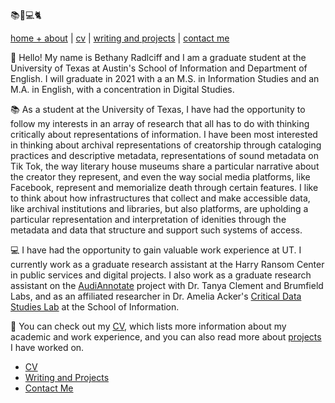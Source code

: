 :books::honeybee::computer::cat2:


[home + about](index.md)  |     [cv](cv.md)    |    [writing and projects](writingandprojects.md)   |    [contact me](contact.md)


:honeybee: Hello! My name is Bethany Radlciff and I am a graduate student at the University of Texas at Austin's School of Information and Department of English. I  will graduate in 2021 with a an M.S. in Information Studies and an M.A. in English, with a concentration in Digital Studies. 

:books: As a student at the University of Texas, I have had the opportunity to follow my interests in an array of research that all has to do with thinking critically about representations of information. I have been most interested in thinking about archival representations of creatorship through cataloging practices and descriptive metadata, representations of sound metadata on Tik Tok, the way literary house museums share a particular narrative about the creator they represent, and even the way social media platforms, like Facebook, represent and memorialize death through certain features. I like to think about how infrastructures that collect and make accessible data, like archival institutions and libraries, but also platforms, are upholding a particular representation and interpretation of idenities through the metadata and data that structure and support such systems of access. 

:computer: I have had the opportunity to gain valuable work experience at UT. I currently work as a graduate research assistant at the Harry Ransom Center in public services and digital projects. I also work as a graduate research assistant on the [AudiAnnotate](http://audiannotate.brumfieldlabs.com/) project with Dr. Tanya Clement and Brumfield Labs, and as an affiliated researcher in Dr. Amelia Acker's [Critical Data Studies Lab](https://data.ischool.utexas.edu/) at the School of Information. 

:file_folder: You can check out my [CV](cv.md), which lists more information about my academic and work experience, and you can also read more about [projects](projects.md) I have worked on.





* [CV](cv.md)
* [Writing and Projects](writingandprojects.md)
* [Contact Me](contact.md)
